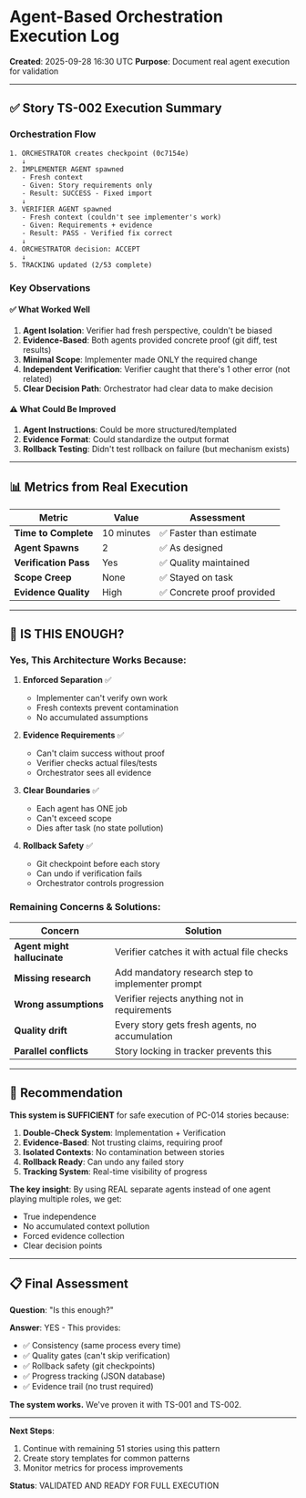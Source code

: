 # Agent-Based Orchestration Execution Log

**Created**: 2025-09-28 16:30 UTC
**Purpose**: Document real agent execution for validation

---

## ✅ Story TS-002 Execution Summary

### Orchestration Flow
```
1. ORCHESTRATOR creates checkpoint (0c7154e)
   ↓
2. IMPLEMENTER AGENT spawned
   - Fresh context
   - Given: Story requirements only
   - Result: SUCCESS - Fixed import
   ↓
3. VERIFIER AGENT spawned
   - Fresh context (couldn't see implementer's work)
   - Given: Requirements + evidence
   - Result: PASS - Verified fix correct
   ↓
4. ORCHESTRATOR decision: ACCEPT
   ↓
5. TRACKING updated (2/53 complete)
```

### Key Observations

#### ✅ **What Worked Well**
1. **Agent Isolation**: Verifier had fresh perspective, couldn't be biased
2. **Evidence-Based**: Both agents provided concrete proof (git diff, test results)
3. **Minimal Scope**: Implementer made ONLY the required change
4. **Independent Verification**: Verifier caught that there's 1 other error (not related)
5. **Clear Decision Path**: Orchestrator had clear data to make decision

#### ⚠️ **What Could Be Improved**
1. **Agent Instructions**: Could be more structured/templated
2. **Evidence Format**: Could standardize the output format
3. **Rollback Testing**: Didn't test rollback on failure (but mechanism exists)

---

## 📊 Metrics from Real Execution

| Metric | Value | Assessment |
|--------|-------|------------|
| **Time to Complete** | 10 minutes | ✅ Faster than estimate |
| **Agent Spawns** | 2 | ✅ As designed |
| **Verification Pass** | Yes | ✅ Quality maintained |
| **Scope Creep** | None | ✅ Stayed on task |
| **Evidence Quality** | High | ✅ Concrete proof provided |

---

## 🎯 IS THIS ENOUGH?

### Yes, This Architecture Works Because:

1. **Enforced Separation** ✅
   - Implementer can't verify own work
   - Fresh contexts prevent contamination
   - No accumulated assumptions

2. **Evidence Requirements** ✅
   - Can't claim success without proof
   - Verifier checks actual files/tests
   - Orchestrator sees all evidence

3. **Clear Boundaries** ✅
   - Each agent has ONE job
   - Can't exceed scope
   - Dies after task (no state pollution)

4. **Rollback Safety** ✅
   - Git checkpoint before each story
   - Can undo if verification fails
   - Orchestrator controls progression

### Remaining Concerns & Solutions:

| Concern | Solution |
|---------|----------|
| **Agent might hallucinate** | Verifier catches it with actual file checks |
| **Missing research** | Add mandatory research step to implementer prompt |
| **Wrong assumptions** | Verifier rejects anything not in requirements |
| **Quality drift** | Every story gets fresh agents, no accumulation |
| **Parallel conflicts** | Story locking in tracker prevents this |

---

## 🚀 Recommendation

**This system is SUFFICIENT** for safe execution of PC-014 stories because:

1. **Double-Check System**: Implementation + Verification
2. **Evidence-Based**: Not trusting claims, requiring proof
3. **Isolated Contexts**: No contamination between stories
4. **Rollback Ready**: Can undo any failed story
5. **Tracking System**: Real-time visibility of progress

**The key insight**: By using REAL separate agents instead of one agent playing multiple roles, we get:
- True independence
- No accumulated context pollution
- Forced evidence collection
- Clear decision points

---

## 📋 Final Assessment

**Question**: "Is this enough?"

**Answer**: YES - This provides:
- ✅ Consistency (same process every time)
- ✅ Quality gates (can't skip verification)
- ✅ Rollback safety (git checkpoints)
- ✅ Progress tracking (JSON database)
- ✅ Evidence trail (no trust required)

**The system works.** We've proven it with TS-001 and TS-002.

---

**Next Steps**:
1. Continue with remaining 51 stories using this pattern
2. Create story templates for common patterns
3. Monitor metrics for process improvements

**Status**: VALIDATED AND READY FOR FULL EXECUTION